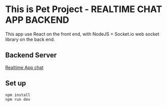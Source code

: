 # This is Pet Project - REALTIME CHAT APP BACKEND

This app use React on the front end, with NodeJS + Socket.io web socket library on the back end.

## Backend Server
[Realtime App chat](https://realtim-chat-project.herokuapp.com/)

## Set up

```
npm install
npm run dev
```
